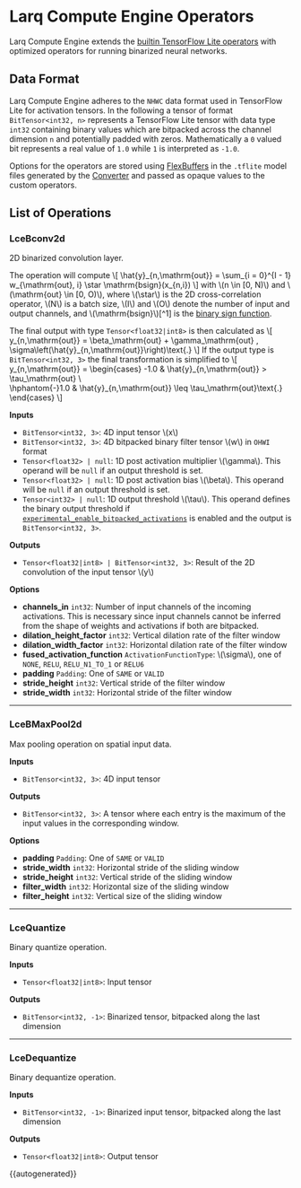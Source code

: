 # Larq Compute Engine Operators

Larq Compute Engine extends the [builtin TensorFlow Lite operators](https://www.tensorflow.org/lite/guide/ops_compatibility#tensorflow_lite_operations) with optimized operators for running binarized neural networks.

## Data Format

Larq Compute Engine adheres to the `NHWC` data format used in TensorFlow Lite for activation tensors. In the following a tensor of format `BitTensor<int32, n>` represents a TensorFlow Lite tensor with data type `int32` containing binary values which are bitpacked across the channel dimension `n` and potentially padded with zeros. Mathematically a `0` valued bit represents a real value of `1.0` while `1` is interpreted as `-1.0`.

Options for the operators are stored using [FlexBuffers](https://google.github.io/flatbuffers/flexbuffers.html) in the `.tflite` model files generated by the [Converter](/compute-engine/api/converter/) and passed as opaque values to the custom operators.

## List of Operations

### LceBconv2d

2D binarized convolution layer.

The operation will compute
\\[
\hat{y}\_{n,\mathrm{out}} = \sum_{i = 0}^{I - 1} w_{\mathrm{out}, i} \star \mathrm{bsign}(x_{n,i})
\\]
with \\(n \in [0, N)\\) and \\(\mathrm{out} \in [0, O)\\), where \\(\star\\) is the 2D cross-correlation operator, \\(N\\) is a batch size, \\(I\\) and \\(O\\) denote the number of input and output channels, and \\(\mathrm{bsign}\\)[^1] is the [binary sign function](/larq/api/math/#sign).

The final output with type `Tensor<float32|int8>` is then calculated as
\\[
y_{n,\mathrm{out}} = \beta_\mathrm{out} + \gamma_\mathrm{out} \, \sigma\left(\hat{y}\_{n,\mathrm{out}}\right)\text{.}
\\]
If the output type is `BitTensor<int32, 3>` the final transformation is simplified to
\\[
y_{n,\mathrm{out}} = \begin{cases}
  -1.0 & \hat{y}\_{n,\mathrm{out}} > \tau_\mathrm{out} \\\
  \hphantom{-}1.0 & \hat{y}\_{n,\mathrm{out}} \leq \tau_\mathrm{out}\text{.}
\end{cases}
\\]

**Inputs**

- `BitTensor<int32, 3>`: 4D input tensor \\(x\\)
- `BitTensor<int32, 3>`: 4D bitpacked binary filter tensor \\(w\\) in `OHWI` format
- `Tensor<float32> | null`: 1D post activation multiplier \\(\gamma\\). This operand will be `null` if an output threshold is set.
- `Tensor<float32> | null`: 1D post activation bias \\(\beta\\). This operand will be `null` if an output threshold is set.
- `Tensor<int32> | null`: 1D output threshold \\(\tau\\). This operand defines the binary output threshold if [`experimental_enable_bitpacked_activations`](/compute-engine/api/converter/#convert_keras_model) is enabled and the output is `BitTensor<int32, 3>`.

**Outputs**

- `Tensor<float32|int8> | BitTensor<int32, 3>`: Result of the 2D convolution of the input tensor \\(y\\)

**Options**

- **channels_in** `int32`: Number of input channels of the incoming activations. This is necessary since input channels cannot be inferred from the shape of weights and activations if both are bitpacked.
- **dilation_height_factor** `int32`: Vertical dilation rate of the filter window
- **dilation_width_factor** `int32`: Horizontal dilation rate of the filter window
- **fused_activation_function** `ActivationFunctionType`: \\(\sigma\\), one of `NONE`, `RELU`, `RELU_N1_TO_1` or `RELU6`
- **padding** `Padding`: One of `SAME` or `VALID`
- **stride_height** `int32`: Vertical stride of the filter window
- **stride_width** `int32`: Horizontal stride of the filter window

---

### LceBMaxPool2d

Max pooling operation on spatial input data.

**Inputs**

- `BitTensor<int32, 3>`: 4D input tensor

**Outputs**

- `BitTensor<int32, 3>`: A tensor where each entry is the maximum of the input values in the corresponding window.

**Options**

- **padding** `Padding`: One of `SAME` or `VALID`
- **stride_width** `int32`: Horizontal stride of the sliding window
- **stride_height** `int32`: Vertical stride of the sliding window
- **filter_width** `int32`: Horizontal size of the sliding window
- **filter_height** `int32`: Vertical size of the sliding window

---

### LceQuantize

Binary quantize operation.

**Inputs**

- `Tensor<float32|int8>`: Input tensor

**Outputs**

- `BitTensor<int32, -1>`: Binarized tensor, bitpacked along the last dimension

---

### LceDequantize

Binary dequantize operation.

**Inputs**

- `BitTensor<int32, -1>`: Binarized input tensor, bitpacked along the last dimension

**Outputs**

- `Tensor<float32|int8>`: Output tensor

{{autogenerated}}
